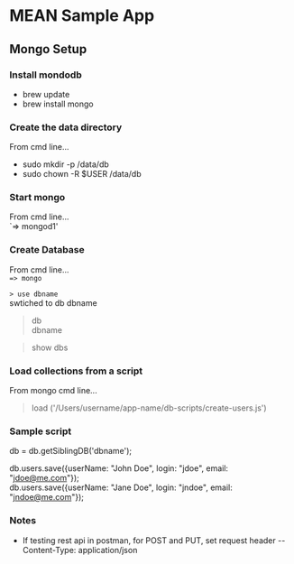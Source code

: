 # MEAN Sample App

## Mongo Setup
### Install mondodb
- brew update
- brew install mongo

### Create the data directory
From cmd line...
- sudo mkdir -p /data/db
- sudo chown -R $USER /data/db


### Start mongo
From cmd line...  
`=> mongod1'  

### Create Database
From cmd line...  
`=> mongo`  

`> use dbname`  
swtiched to db dbname  

> db  
dbname  

> show dbs  

### Load collections from a script
From mongo cmd line...  
> load ('/Users/username/app-name/db-scripts/create-users.js')  

### Sample script
db = db.getSiblingDB('dbname');  

db.users.save({userName: "John Doe", login: "jdoe", email: "jdoe@me.com"});  
db.users.save({userName: "Jane Doe", login: "jndoe", email: "jndoe@me.com"});  

### Notes
- If testing rest api in postman, for POST and PUT, set request header
-- Content-Type: application/json
